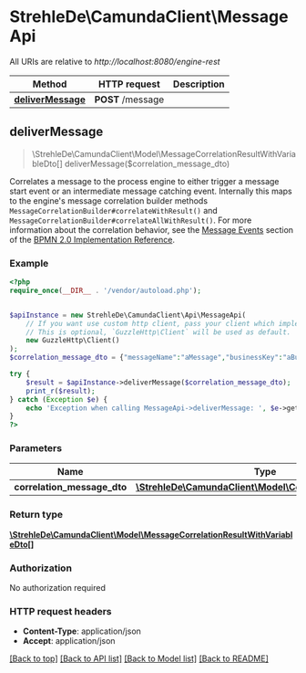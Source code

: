 # StrehleDe\CamundaClient\MessageApi

All URIs are relative to *http://localhost:8080/engine-rest*

Method | HTTP request | Description
------------- | ------------- | -------------
[**deliverMessage**](MessageApi.md#deliverMessage) | **POST** /message | 



## deliverMessage

> \StrehleDe\CamundaClient\Model\MessageCorrelationResultWithVariableDto[] deliverMessage($correlation_message_dto)



Correlates a message to the process engine to either trigger a message start event or an intermediate message  catching event. Internally this maps to the engine's message correlation builder methods `MessageCorrelationBuilder#correlateWithResult()` and `MessageCorrelationBuilder#correlateAllWithResult()`. For more information about the correlation behavior, see the [Message Events](https://docs.camunda.org/manual/7.13/bpmn20/events/message-events/) section of the [BPMN 2.0 Implementation Reference](https://docs.camunda.org/manual/7.13/reference/bpmn20/).

### Example

```php
<?php
require_once(__DIR__ . '/vendor/autoload.php');


$apiInstance = new StrehleDe\CamundaClient\Api\MessageApi(
    // If you want use custom http client, pass your client which implements `GuzzleHttp\ClientInterface`.
    // This is optional, `GuzzleHttp\Client` will be used as default.
    new GuzzleHttp\Client()
);
$correlation_message_dto = {"messageName":"aMessage","businessKey":"aBusinessKey","correlationKeys":{"aVariable":{"value":"aValue","type":"String"}},"processVariables":{"aVariable":{"value":"aNewValue","type":"String","valueInfo":{"transient":true}},"anotherVariable":{"value":true,"type":"Boolean"}}}; // \StrehleDe\CamundaClient\Model\CorrelationMessageDto | 

try {
    $result = $apiInstance->deliverMessage($correlation_message_dto);
    print_r($result);
} catch (Exception $e) {
    echo 'Exception when calling MessageApi->deliverMessage: ', $e->getMessage(), PHP_EOL;
}
?>
```

### Parameters


Name | Type | Description  | Notes
------------- | ------------- | ------------- | -------------
 **correlation_message_dto** | [**\StrehleDe\CamundaClient\Model\CorrelationMessageDto**](../Model/CorrelationMessageDto.md)|  | [optional]

### Return type

[**\StrehleDe\CamundaClient\Model\MessageCorrelationResultWithVariableDto[]**](../Model/MessageCorrelationResultWithVariableDto.md)

### Authorization

No authorization required

### HTTP request headers

- **Content-Type**: application/json
- **Accept**: application/json

[[Back to top]](#) [[Back to API list]](../../README.md#documentation-for-api-endpoints)
[[Back to Model list]](../../README.md#documentation-for-models)
[[Back to README]](../../README.md)

